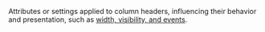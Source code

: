 Attributes or settings applied to column headers, influencing their behavior and presentation, such as [width, visibility, and events](/guide/types/TypeAlias.CellProps).